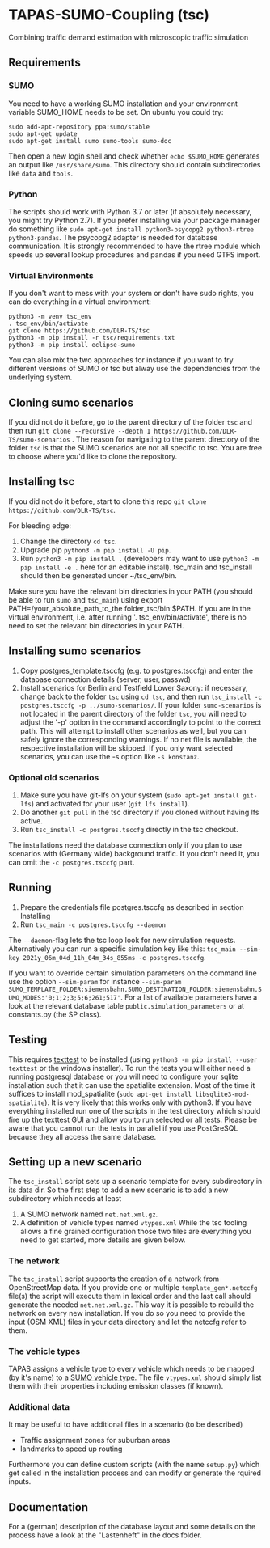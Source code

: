 # TAPAS-SUMO-Coupling (tsc)
Combining traffic demand estimation with microscopic traffic simulation

## Requirements

### SUMO
You need to have a working SUMO installation and your environment variable SUMO_HOME needs to be set.
On ubuntu you could try:

```
sudo add-apt-repository ppa:sumo/stable
sudo apt-get update
sudo apt-get install sumo sumo-tools sumo-doc
```

Then open a new login shell and check whether `echo $SUMO_HOME` generates an output like `/usr/share/sumo`. This directory should contain
subdirectories like `data` and `tools`.

### Python
The scripts should work with Python 3.7 or later (if absolutely necessary, you might try Python 2.7).
If you prefer installing via your package manager do something like
`sudo apt-get install python3-psycopg2 python3-rtree python3-pandas`.
The psycopg2 adapter is needed for database communication.
It is strongly recommended to have the rtree module which speeds up several lookup procedures and pandas
if you need GTFS import.

### Virtual Environments
If you don't want to mess with your system or don't have sudo rights, you can do everything in a virtual environment:

```
python3 -m venv tsc_env
. tsc_env/bin/activate
git clone https://github.com/DLR-TS/tsc
python3 -m pip install -r tsc/requirements.txt
python3 -m pip install eclipse-sumo
```

You can also mix the two approaches for instance if you want to try different versions of SUMO or tsc
but alway use the dependencies from the underlying system.

## Cloning sumo scenarios
If you did not do it before, go to the parent directory of the folder `tsc` and then run `git clone --recursive --depth 1 https://github.com/DLR-TS/sumo-scenarios` . The reason for navigating to the parent directory of the folder `tsc` is that the SUMO scenarios are not all specific to tsc. You are free to choose where you'd like to clone the repository.

## Installing tsc
If you did not do it before, start to clone this repo `git clone https://github.com/DLR-TS/tsc`.

For bleeding edge:

1. Change the directory `cd tsc`.
2. Upgrade pip `python3 -m pip install -U pip`.
3. Run `python3 -m pip install .` (developers may want to use `python3 -m pip install -e .` here for an editable install). tsc_main and tsc_install should then be generated under ~/tsc_env/bin.

Make sure you have the relevant bin directories in your PATH (you should be able to run `sumo` and `tsc_main`) using export PATH=/your_absolute_path_to_the folder_tsc/bin:$PATH. If you are in the virtual environment, i.e. after running '. tsc_env/bin/activate', there is no need to set the relevant bin directories in your PATH.

## Installing sumo scenarios
1. Copy postgres_template.tsccfg (e.g. to postgres.tsccfg) and enter the database connection details (server, user, passwd)
2. Install scenarios for Berlin and Testfield Lower Saxony: if necessary, change back to the folder `tsc` using `cd tsc`, and then run `tsc_install -c postgres.tsccfg -p ../sumo-scenarios/`. If your folder `sumo-scenarios` is not located in the parent directory of the folder `tsc`, you will need to adjust the '-p' option in the command accordingly to point to the correct path.
   This will attempt to install other scenarios as well, but you can safely ignore the corresponding warnings. If no net file is available, the respective installation will be skipped. If you only want selected scenarios, you can use the -s option like `-s konstanz`.

### Optional old scenarios
1. Make sure you have git-lfs on your system (`sudo apt-get install git-lfs`) and activated for your user (`git lfs install`).
2. Do another `git pull` in the tsc directory if you cloned without having lfs active.
3. Run `tsc_install -c postgres.tsccfg` directly in the tsc checkout.

The installations need the database connection only if you plan to use scenarios with (Germany wide) background traffic.
If you don't need it, you can omit the `-c postgres.tsccfg` part.

## Running
1. Prepare the credentials file postgres.tsccfg as described in section Installing
2. Run `tsc_main -c postgres.tsccfg --daemon`

The `--daemon`-flag lets the tsc loop look for new simulation requests. Alternatively you can run a specific
simulation key like this: `tsc_main --sim-key 2021y_06m_04d_11h_04m_34s_855ms -c postgres.tsccfg`.

If you want to override certain simulation parameters on the command line use the option `--sim-param` for instance
`--sim-param SUMO_TEMPLATE_FOLDER:siemensbahn,SUMO_DESTINATION_FOLDER:siemensbahn,SUMO_MODES:'0;1;2;3;5;6;261;517'`.
For a list of available parameters have a look at the relevant database table `public.simulation_parameters` or at constants.py (the SP class).

## Testing
This requires [texttest](https://www.texttest.org/) to be installed (using `python3 -m pip install --user texttest` or the windows installer).
To run the tests you will either need a running postgresql database or you will need to configure your sqlite installation such that it can use the spatialite extension.
Most of the time it suffices to install mod_spatialite (`sudo apt-get install libsqlite3-mod-spatialite`). It is very likely that this works only with python3.
If you have everything installed run one of the scripts in the test directory which should fire up the texttest GUI
and allow you to run selected or all tests. Please be aware that you cannot run the tests in parallel
if you use PostGreSQL because they all access the same database.

## Setting up a new scenario
The `tsc_install` script sets up a scenario template for every subdirectory in its data dir.
So the first step to add a new scenario is to add a new subdirectory which needs at least
1. A SUMO network named `net.net.xml.gz`.
2. A definition of vehicle types named `vtypes.xml`
While the tsc tooling allows a fine grained configuration those two files are everything you need to get started,
more details are given below.

### The network
The `tsc_install` script supports the creation of a network from OpenStreetMap data.
If you provide one or multiple `template_gen*.netccfg` file(s) the script will execute them in lexical order
and the last call should generate the needed `net.net.xml.gz`. This way it is possible to rebuild the network
on every new installation. If you do so you need to provide the input (OSM XML) files in your data directory and
let the netccfg refer to them.

### The vehicle types
TAPAS assigns a vehicle type to every vehicle which needs to be mapped (by it's name) to a 
[SUMO vehicle type](https://sumo.dlr.de/docs/Definition_of_Vehicles%2C_Vehicle_Types%2C_and_Routes.html#vehicle_types).
The file `vtypes.xml` should simply list them with their properties including emission classes (if known).

### Additional data
It may be useful to have additional files in a scenario (to be described)
- Traffic assignment zones for suburban areas
- landmarks to speed up routing

Furthermore you can define custom scripts (with the name `setup.py`) which get called in the installation process
and can modify or generate the rquired inputs.

## Documentation
For a (german) description of the database layout and some details on the process have a look at the "Lastenheft" in the docs folder.
